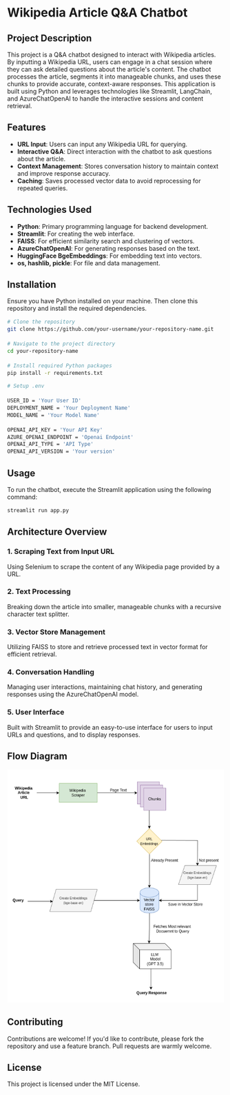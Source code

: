 # Wikipedia Article Q&A Chatbot

## Project Description
This project is a Q&A chatbot designed to interact with Wikipedia articles. By inputting a Wikipedia URL, users can engage in a chat session where they can ask detailed questions about the article's content. The chatbot processes the article, segments it into manageable chunks, and uses these chunks to provide accurate, context-aware responses. This application is built using Python and leverages technologies like Streamlit, LangChain, and AzureChatOpenAI to handle the interactive sessions and content retrieval.

## Features
- **URL Input**: Users can input any Wikipedia URL for querying.
- **Interactive Q&A**: Direct interaction with the chatbot to ask questions about the article.
- **Context Management**: Stores conversation history to maintain context and improve response accuracy.
- **Caching**: Saves processed vector data to avoid reprocessing for repeated queries.

## Technologies Used
- **Python**: Primary programming language for backend development.
- **Streamlit**: For creating the web interface.
- **FAISS**: For efficient similarity search and clustering of vectors.
- **AzureChatOpenAI**: For generating responses based on the text.
- **HuggingFace BgeEmbeddings**: For embedding text into vectors.
- **os, hashlib, pickle**: For file and data management.

## Installation
Ensure you have Python installed on your machine. Then clone this repository and install the required dependencies.

```bash
# Clone the repository
git clone https://github.com/your-username/your-repository-name.git

# Navigate to the project directory
cd your-repository-name

# Install required Python packages
pip install -r requirements.txt
```

```bash
# Setup .env

USER_ID = 'Your User ID'
DEPLOYMENT_NAME = 'Your Deployment Name'
MODEL_NAME = 'Your Model Name'

OPENAI_API_KEY = 'Your API Key'
AZURE_OPENAI_ENDPOINT = 'Openai Endpoint'
OPENAI_API_TYPE = 'API Type'
OPENAI_API_VERSION = 'Your version'
```

## Usage
To run the chatbot, execute the Streamlit application using the following command:

```bash
streamlit run app.py
```

## Architecture Overview
### 1. Scraping Text from Input URL
Using Selenium to scrape the content of any Wikipedia page provided by a URL.

### 2. Text Processing
Breaking down the article into smaller, manageable chunks with a recursive character text splitter.

### 3. Vector Store Management
Utilizing FAISS to store and retrieve processed text in vector format for efficient retrieval.

### 4. Conversation Handling
Managing user interactions, maintaining chat history, and generating responses using the AzureChatOpenAI model.

### 5. User Interface
Built with Streamlit to provide an easy-to-use interface for users to input URLs and questions, and to display responses.

## Flow Diagram
![Flow Diagram](https://github.com/kumawatsr/Wikipedia-Chatbot/blob/main/templates/flowchart.png)

## Contributing
Contributions are welcome! If you'd like to contribute, please fork the repository and use a feature branch. Pull requests are warmly welcome.

## License
This project is licensed under the MIT License.
